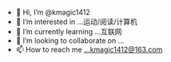 - 👋 Hi, I’m @kmagic1412
- 👀 I’m interested in ...运动/阅读/计算机
- 🌱 I’m currently learning ...互联网
- 💞️ I’m looking to collaborate on ...
- 📫 How to reach me ...kmagic1412@163.com

<!---
kmagic1412/kmagic1412 is a ✨ special ✨ repository because its `README.md` (this file) appears on your GitHub profile.
You can click the Preview link to take a look at your changes.
--->
